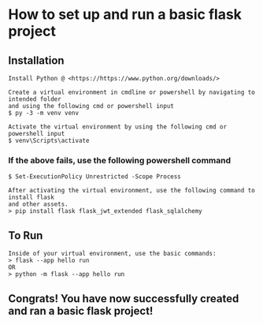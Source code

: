 # How to set up and run a basic flask project
## Installation
    Install Python @ <https://https://www.python.org/downloads/>

    Create a virtual environment in cmdline or powershell by navigating to intended folder
    and using the following cmd or powershell input
    $ py -3 -m venv venv

    Activate the virtual environment by using the following cmd or powershell input
    $ venv\Scripts\activate

### If the above fails, use the following powershell command
    $ Set-ExecutionPolicy Unrestricted -Scope Process

    After activating the virtual environment, use the following command to install flask
    and other assets.
    > pip install flask flask_jwt_extended flask_sqlalchemy

## To Run
    Inside of your virtual environment, use the basic commands:
    > flask --app hello run
    OR
    > python -m flask --app hello run

## Congrats! You have now successfully created and ran a basic flask project!